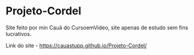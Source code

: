 # Projeto-Cordel
Site feito por min Cauã do CursoemVideo, site apenas de estudo sem fins lucrativos.

Link do site - https://cauastupp.github.io/Projeto-Cordel/
